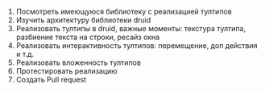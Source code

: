 1. Посмотреть имеющуюся библиотеку с реализацией тултипов
2. Изучить архитектуру библиотеки druid
3. Реализовать тултипы в druid, важные моменты: текстура тултипа, разбиение текста на строки, ресайз окна
4. Реализовать интерактивность тултипов: перемещение, доп действия и т.д.
5. Реализовать вложенность тултипов
6. Протестировать реализацию
7. Создать Pull request